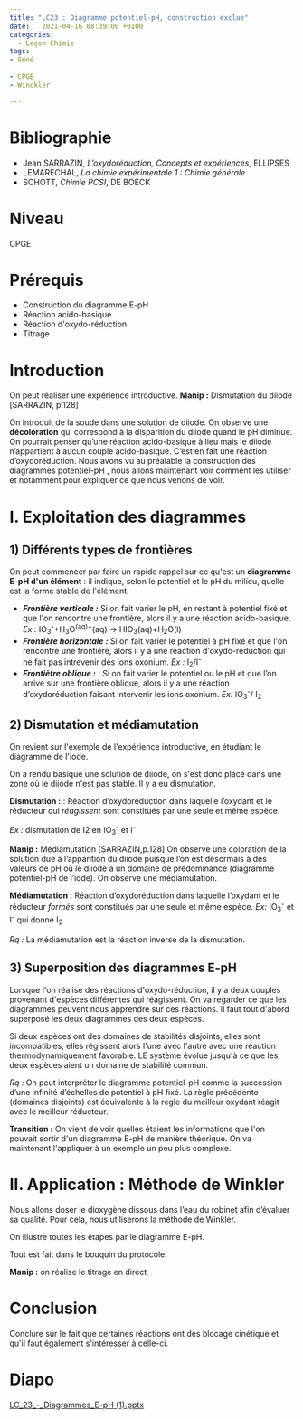 ```yaml
---
title: "LC23 : Diagramme potentiel-pH, construction exclue"
date:   2021-04-16 08:39:00 +0100
categories:
  - Leçon Chimie
tags:
- Géné
 
- CPGE
- Winckler

---
```

# Bibliographie
* Jean SARRAZIN, *L’oxydoréduction, Concepts et expériences*, ELLIPSES
* LEMARECHAL, *La chimie expérimentale 1 : Chimie générale*
* SCHOTT, *Chimie PCSI*, DE BOECK

# Niveau
CPGE

# Prérequis
* Construction du diagramme E-pH
* Réaction acido-basique
* Réaction d'oxydo-réduction
* Titrage
# Introduction
On peut réaliser une expérience introductive.
**Manip :** Dismutation du diiode [SARRAZIN, p.128]

On introduit de la soude dans une solution de diiode. On observe une **décoloration** qui correspond à la disparition du diiode quand le pH diminue. On pourrait penser qu’une réaction acido-basique à lieu mais le diiode n’appartient à aucun couple acido-basique. C’est en fait une réaction d’oxydoréduction. Nous avons vu au préalable la construction des diagrammes potentiel-pH , nous allons maintenant voir comment les utiliser et notamment pour expliquer ce que nous venons de voir.

# I. Exploitation des diagrammes
## 1) Différents types de frontières

On peut commencer par faire un rapide rappel sur ce qu'est un **diagramme E-pH d'un élément** : il indique, selon le potentiel et le pH du milieu, quelle est la forme stable de l'élément.

* **_Frontière verticale :_** Si on fait varier le pH, en restant à potentiel fixé et que l'on rencontre une frontière, alors il y a une réaction acido-basique. 
*Ex :* IO<sub>3</sub><sup>-</sup>+H<sub>3</sub>O<sup>(aq)+</sup>(aq) -> HIO<sub>3</sub>(aq)+H<sub>2</sub>O(l)
* **_Frontière horizontale :_** Si on fait varier le potentiel à pH fixé et que l'on rencontre une frontière, alors il y  a une réaction d'oxydo-réduction qui ne fait pas intrevenir des ions oxonium.
*Ex :* I<sub>2</sub>/I<sup>-</sup>
* **_Frontiètre oblique :_** : Si on fait varier le potentiel ou le pH et que l’on arrive sur une frontière oblique, alors il y a une réaction d’oxydoréduction faisant intervenir les ions oxonium.
*Ex:* IO<sub>3</sub><sup>-</sup>/ I<sub>2</sub>

## 2) Dismutation et médiamutation
On revient sur l'exemple de l'expérience introductive, en étudiant le diagramme de l'iode.

On a rendu basique une solution de diiode, on s'est donc placé dans une zone où le diiode n'est pas stable. Il y a eu dismutation.

**Dismutation :** : Réaction d’oxydoréduction dans laquelle l’oxydant et le réducteur qui *réagissent* sont constitués par une seule et même espèce.

*Ex :* dismutation de I2 en IO<sub>3</sub><sup>-</sup> et I<sup>-</sup>

**Manip :** Médiamutation [SARRAZIN,p.128]
 On observe une coloration de la solution due à l’apparition du diiode puisque l’on est désormais à des valeurs de pH où le diiode a un domaine de prédominance (diagramme potentiel-pH de l’iode). On observe une médiamutation.
 
 **Médiamutation :** Réaction d’oxydoréduction dans laquelle l’oxydant et le réducteur *formés* sont constitués par une seule et même espèce.
 *Ex:* IO<sub>3</sub><sup>-</sup> et I<sup>-</sup> qui donne I<sub>2</sub>
 
 *Rq :* La médiamutation est la réaction inverse de la dismutation.
 ## 3) Superposition des diagrammes E-pH
 Lorsque l'on réalise des réactions d'oxydo-réduction, il y a deux couples provenant d'espèces différentes qui réagissent.
 On va regarder ce que les diagrammes peuvent nous apprendre sur ces réactions. Il faut tout d'abord superposé les deux diagrammes des deux espèces.
 
 Si deux espèces ont des domaines de stabilités disjoints, elles sont incompatibles, elles régissent alors l'une avec l'autre avec une réaction thermodynamiquement favorable. LE système évolue jusqu'à ce que les deux espèces aient un domaine de stabilité commun.
 
 *Rq :* On peut interpréter le diagramme potentiel-pH comme la succession d’une infinité d’échelles
de potentiel à pH fixé. La règle précédente (domaines disjoints) est équivalente à la règle du meilleur oxydant réagit avec le
meilleur réducteur.

**Transition :** On vient de voir quelles étaient les informations que l'on pouvait sortir d'un diagramme E-pH de manière théorique. On va maintenant l'appliquer à un exemple un peu plus complexe.

 # II. Application : Méthode de Winkler
 Nous allons doser le dioxygène dissous dans l’eau du robinet afin d’évaluer sa qualité. Pour cela, nous utiliserons la méthode de Winkler.

On illustre toutes les étapes par le diagramme E-pH.

Tout est fait dans le bouquin du protocole

**Manip :** on réalise le titrage en direct
# Conclusion
Conclure sur le fait que certaines réactions ont des blocage cinétique et qu'il faut également s'intéresser à celle-ci.

# Diapo
[LC_23_-_Diagrammes_E-pH (1).pptx](https://github.com/Didinette/Didinette.github.io/files/6653516/LC_23_-_Diagrammes_E-pH.1.pptx)
